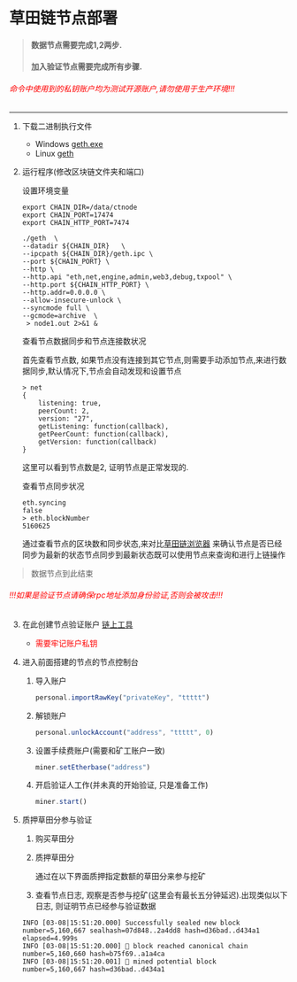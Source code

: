 # 草田链节点部署

> #### 数据节点需要完成1,2两步.
> #### 加入验证节点需要完成所有步骤.
###### <font color='red'> 命令中使用到的私钥账户均为测试开源账户,请勿使用于生产环境!!! </font>
 
---

1. 下载二进制执行文件

   - Windows 
   [geth.exe](https://github.com/qydata/go-ctereum/releases/download/v1.10.26-stable/geth.exe)
   - Linux
   [geth](https://github.com/qydata/go-ctereum/releases/download/v1.10.26-stable/geth)
2. 运行程序(修改区块链文件夹和端口)

    设置环境变量
    ```dotenv
    export CHAIN_DIR=/data/ctnode
    export CHAIN_PORT=17474
    export CHAIN_HTTP_PORT=7474
    ```

    ```shell
    ./geth  \
    --datadir ${CHAIN_DIR}   \
    --ipcpath ${CHAIN_DIR}/geth.ipc \
    --port ${CHAIN_PORT} \
    --http \
    --http.api "eth,net,engine,admin,web3,debug,txpool" \
    --http.port ${CHAIN_HTTP_PORT} \
    --http.addr=0.0.0.0 \
    --allow-insecure-unlock \
    --syncmode full \
    --gcmode=archive  \
     > node1.out 2>&1 &
    ``` 
    查看节点数据同步和节点连接数状况
   
    首先查看节点数, 如果节点没有连接到其它节点,则需要手动添加节点,来进行数据同步,默认情况下,节点会自动发现和设置节点
   
    ```log
    > net
    {
        listening: true,
        peerCount: 2,
        version: "27",
        getListening: function(callback),
        getPeerCount: function(callback),
        getVersion: function(callback)
    }
    ```
    这里可以看到节点数是2, 证明节点是正常发现的.   

    查看节点同步状况
    ```log
    eth.syncing
   false
   > eth.blockNumber
    5160625
    ```
    通过查看节点的区块数和同步状态,来对比[草田链浏览器](http://ctblock.cn) 来确认节点是否已经同步为最新的状态节点同步到最新状态既可以使用节点来查询和进行上链操作
    
>数据节点到此结束
###### <font color='red'> !!!如果是验证节点请确保rpc地址添加身份验证,否则会被攻击!!! </font>
3. 在此创建节点验证账户
[链上工具](https://wallet.ctblock.cn/)
   * <font color='red'> 需要牢记账户私钥 </font>
    

4. 进入前面搭建的节点的节点控制台
   1. 导入账户
        ```javascript
        personal.importRawKey("privateKey", "ttttt")
        ```
   2. 解锁账户
      ```javascript
      personal.unlockAccount("address", "ttttt", 0)
      ```
   3. 设置手续费账户(需要和矿工账户一致)
        ```javascript
        miner.setEtherbase("address")
        ```
   4. 开启验证人工作(并未真的开始验证, 只是准备工作)
        ```javascript
        miner.start()
        ```

5. 质押草田分参与验证
   1. 购买草田分
   2. 质押草田分
      
      通过在以下界面质押指定数额的草田分来参与挖矿
      
   3. 查看节点日志, 观察是否参与挖矿(这里会有最长五分钟延迟).出现类似以下日志, 则证明节点已经参与验证数据
    ```log
    INFO [03-08|15:51:20.000] Successfully sealed new block            number=5,160,667 sealhash=07d848..2a4dd8 hash=d36bad..d434a1 elapsed=4.999s
    INFO [03-08|15:51:20.000] 🔗 block reached canonical chain          number=5,160,660 hash=b75f69..a1a4ca
    INFO [03-08|15:51:20.001] 🔨 mined potential block                  number=5,160,667 hash=d36bad..d434a1
    ```

